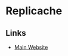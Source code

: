 # Replicache

## Links

- [Main Website](https://replicache.dev)

<!--
npx replicache@latest get-license
-->
